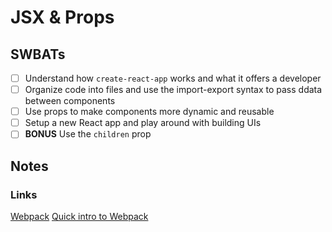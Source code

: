 JSX & Props
=============================

## SWBATs
- [ ] Understand how `create-react-app` works and what it offers a developer
- [ ] Organize code into files and use the import-export syntax to pass ddata between components
- [ ] Use props to make components more dynamic and reusable
- [ ] Setup a new React app and play around with building UIs
- [ ] **BONUS** Use the `children` prop 

## Notes


### Links
[Webpack](https://webpack.js.org/)
[Quick intro to Webpack](https://medium.com/the-self-taught-programmer/what-is-webpack-and-why-should-i-care-part-1-introduction-ca4da7d0d8dc)
